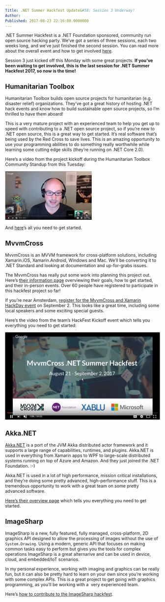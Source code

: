 ```yaml
---
Title: .NET Summer Hackfest Update&#58; Session 3 Underway!
Author: 
Published: 2017-08-23 22:16:00.0000000
---
```

<p></p>

<p>.NET Summer Hackfest is a .NET Foundation sponsored, community run open source hacking party. We’ve got a series of three sessions, each two weeks long, and we’ve just finished the second session. You can read more about the overall event and how to get involved <a href="http://aka.ms/dotnetsummer">here</a>.</p>

<p>Session 3 just kicked off this Monday with some great projects. <strong>If you’ve been waiting to get involved, this is the last session for .NET Summer Hackfest 2017, so now is the time!</strong></p>

<h2>Humanitarian Toolbox</h2>

<p>Humanitarian Toolbox builds open source projects for humanitarian (e.g. disaster relief) organizations. They’ve got a great history of hosting .NET hack events and know how to build sustainable open source projects, so I’m thrilled to have them aboard!</p>

<p>This is a very mature project with an experienced team to help you get up to speed with contributing to a .NET open source project, so if you’re new to .NET open source, this is a great way to get started. It’s real software that’s being used by the Red Cross to save lives. This is an amazing opportunity to use your programming abilities to do something really worthwhile while learning some cutting edge skills (they’re running on .NET Core 2.0).</p>

<p>Here’s a video from the project kickoff during the Humanitarian Toolbox Community Standup from this Tuesday:</p>

<p><a href="https://www.youtube.com/watch?v=BNbsz3o-F1o"><img src="assets/posts/humanitarian-toolbox-hackfest-kickoff.jpg" alt="humanitarian toolbox hackfest kickoff" /></a></p>

<p>And <a href="https://github.com/HTBox/allReady/blob/master/dotnetSummer.md">here</a>’s all you need to get started.</p>

<h2>MvvmCross</h2>

<p>MvvmCross is an MVVM framework for cross-platform solutions, including Xamarin.iOS, Xamarin.Android, Windows and Mac. We’ll be converting it to .NET Standard and looking at documentation and up-for-grabs issues.</p>

<p>The MvvmCross has really put some work into planning this project out. Here’s <a href="https://www.mvvmcross.com/hackfest/">their information page</a> overviewing their goals, how to get started, and their in-person events. Over 60 people have registered to participate in this hackfest project so far!</p>

<p>If you’re near Amsterdam, <a href="https://www.eventbrite.com/e/mvvmcross-xamarin-hackday-tickets-36684529415">register for the MvvmCross and Xamarin HackDay event</a> on September 2. This looks like a great time, including some local speakers and some exciting special guests.</p>

<p>Here’s the video from the team’s HackFest Kickoff event which tells you everything you need to get started:</p>

<p><a href="https://www.youtube.com/watch?v=iQ4C9elkKeY"><img src="assets/posts/mvvmcross-hackfest-kickoff.jpg" alt="mvvmcross hackfest kickoff" /></a></p>

<h2>Akka.NET</h2>

<p><a href="http://getakka.net/">Akka.NET</a> is a port of the JVM Akka distributed actor framework and it supports a large range of capabilities, runtimes, and plugins. Akka.NET is used in everything from Xamarin apps to WPF to large-scale distributed systems running on top of Azure and Amazon. And they just joined the .NET Foundation. :-)</p>

<p>Akka.NET is used in a lot of high performance, mission critical installations, and they’re doing some pretty advanced, high-performance stuff. This is a tremendous opportunity to work with a great team on some pretty advanced software.</p>

<p><a href="https://github.com/AkkaNetContrib/Home/blob/master/dotnet-hackathon.md">Here’s their overview page</a> which tells you everything you need to get started.</p>

<h2>ImageSharp</h2>

<p>ImageSharp is a new, fully featured, fully managed, cross-platform, 2D graphics API designed to allow the processing of images without the use of <code>System.Drawing</code>. Using a modern, generic API that focuses on making common tasks easy to perform but gives you the tools for complex operations ImageSharp is a great alternarive and can be used in device, cloud, and embedded/IoT scenarios.</p>

<p>In my personal experience, working with imaging and graphics can be really fun, but it can also be pretty hard to learn on your own since you’re working with some complex APIs. This is a great project to get going with graphics programming, as you’ll be working with a&nbsp; very experienced team.</p>

<p>Here’s <a href="https://github.com/SixLabors/ImageSharp/wiki/ImageSharp.NET-Summer-Hackfest">how to contribute to the ImageSharp hackfest</a>.</p>
